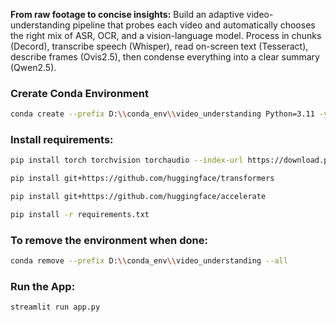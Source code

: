 **From raw footage to concise insights:** Build an adaptive video-understanding pipeline that probes each video and automatically chooses the right mix of ASR, OCR, and a vision-language model. Process in chunks (Decord), transcribe speech (Whisper), read on-screen text (Tesseract), describe frames (Ovis2.5), then condense everything into a clear summary (Qwen2.5).


### Crerate Conda Environment
```bash
conda create --prefix D:\\conda_env\\video_understanding Python=3.11 -y && conda activate D:\conda_env\video_understanding 
```


### Install requirements:
```bash
pip install torch torchvision torchaudio --index-url https://download.pytorch.org/whl/cu121

pip install git+https://github.com/huggingface/transformers

pip install git+https://github.com/huggingface/accelerate

pip install -r requirements.txt
```

### To remove the environment when done:
```bash
conda remove --prefix D:\\conda_env\\video_understanding --all
```

### Run the App:
```bash
streamlit run app.py
```